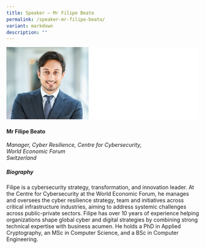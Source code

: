 ```yaml
---
title: Speaker – Mr Filipe Beato
permalink: /speaker-mr-filipe-beato/
variant: markdown
description: ""
---
```

![](/images/2025%20speakers/FilipeBeato.png)
#### **Mr Filipe Beato**

*Manager, Cyber Resilience, Centre for Cybersecurity,<br>World Economic Forum<br>Switzerland*

##### **Biography**
Filipe is a cybersecurity strategy, transformation, and innovation leader. At the Centre for Cybersecurity at the World Economic Forum, he manages and oversees the cyber resilience strategy, team and initiatives across critical infrastructure industries, aiming to address systemic challenges across public-private sectors. Filipe has over 10 years of experience helping organizations shape global cyber and digital strategies by combining strong technical expertise with business acumen. He holds a PhD in Applied Cryptography, an MSc in Computer Science, and a BSc in Computer Engineering.


